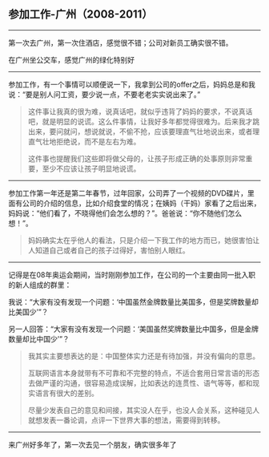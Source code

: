 ## 参加工作-广州（2008-2011）

---

第一次去广州，第一次住酒店，感觉很不错；公司对新员工确实很不错。

在广州坐公交车，感觉广州的绿化特别好

---

参加工作，有一个事情可以顺便说一下，我拿到公司的offer之后，妈妈总是和我说：“要是别人问工资，要少说一点，不要老老实实说出来了。”

> 这件事让我真的很为难，说真话吧，就似乎违背了妈妈的要求，不说真话吧，就是明显的说谎。这么件事情，让我好多年都觉得很难为。后来我才跳出来，要问就问，想说就说，不偷不抢，应该要理直气壮地说出来，或者理直气壮地拒绝说，而不是左右为难。
>
> 这件事也提醒我们这些即将做父母的，让孩子形成正确的处事原则非常重要，至少不应该让孩子明显地说谎。

---

参加工作第一年还是第二年春节，过年回家，公司弄了一个视频的DVD碟片，里面有公司的介绍的信息，比如介绍食堂的情况；在姨妈（干妈）家看了之后出来，妈妈说：“他们看了，不晓得他们会怎么想的？”。爸爸说：“你不随他们怎么想！”。

> 妈妈确实太在乎他人的看法，只是介绍一下我工作的地方而已，她很害怕让人知道自己或者自己的孩子过得好，害怕别人眼红。

---

记得是在08年奥运会期间，当时刚刚参加工作，在公司的一个主要由同一批入职的新人组成的群里：

我说：“大家有没有发现一个问题：‘中国虽然金牌数量比美国多，但是奖牌数量却比美国少’”？

另一人回答：“大家有没有发现一个问题：‘美国虽然奖牌数量比中国多，但是金牌数量却比中国少’”？

> 我其实主要想表达的是：中国整体实力还是有待加强，并没有偏向的意思。
>
> 互联网语言本身就带有不可靠和不完整的特点，不适合套用日常言语的形态去做严谨的沟通，很容易造成误解，比如表达的连贯性、语气等等，都和现实语言有很大的差别。
>
> 尽量少发表自己的意见和间接，其实没人在乎，也没人会关系，这种碰见人就想发表一番论调，点评一下世界大事的想法，需要得到转移。

---

来广州好多年了，第一次去见一个朋友，确实很多年了

